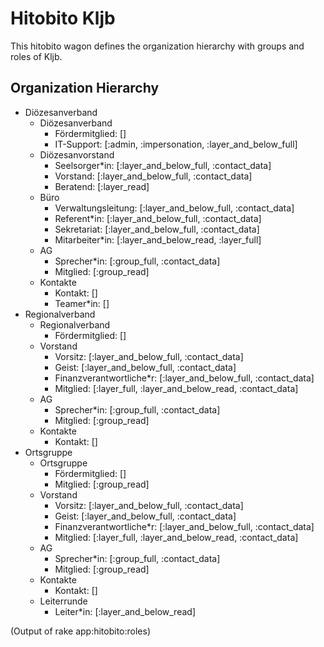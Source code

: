 # Hitobito Kljb

This hitobito wagon defines the organization hierarchy with groups and roles
of Kljb.

## Organization Hierarchy

* Diözesanverband
  * Diözesanverband
    * Fördermitglied: []
    * IT-Support: [:admin, :impersonation, :layer_and_below_full]
  * Diözesanvorstand
    * Seelsorger*in: [:layer_and_below_full, :contact_data]
    * Vorstand: [:layer_and_below_full, :contact_data]
    * Beratend: [:layer_read]
  * Büro
    * Verwaltungsleitung: [:layer_and_below_full, :contact_data]
    * Referent*in: [:layer_and_below_full, :contact_data]
    * Sekretariat: [:layer_and_below_full, :contact_data]
    * Mitarbeiter*in: [:layer_and_below_read, :layer_full]
  * AG
    * Sprecher*in: [:group_full, :contact_data]
    * Mitglied: [:group_read]
  * Kontakte
    * Kontakt: []
    * Teamer*in: []
* Regionalverband
  * Regionalverband
    * Fördermitglied: []
  * Vorstand
    * Vorsitz: [:layer_and_below_full, :contact_data]
    * Geist: [:layer_and_below_full, :contact_data]
    * Finanzverantwortliche*r: [:layer_and_below_full, :contact_data]
    * Mitglied: [:layer_full, :layer_and_below_read, :contact_data]
  * AG
    * Sprecher*in: [:group_full, :contact_data]
    * Mitglied: [:group_read]
  * Kontakte
    * Kontakt: []
* Ortsgruppe
  * Ortsgruppe
    * Fördermitglied: []
    * Mitglied: [:group_read]
  * Vorstand
    * Vorsitz: [:layer_and_below_full, :contact_data]
    * Geist: [:layer_and_below_full, :contact_data]
    * Finanzverantwortliche*r: [:layer_and_below_full, :contact_data]
    * Mitglied: [:layer_full, :layer_and_below_read, :contact_data]
  * AG
    * Sprecher*in: [:group_full, :contact_data]
    * Mitglied: [:group_read]
  * Kontakte
    * Kontakt: []
  * Leiterrunde
    * Leiter*in: [:layer_and_below_read]

(Output of rake app:hitobito:roles)
